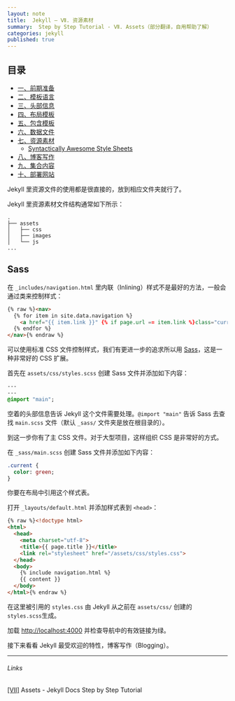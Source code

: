 ```yaml
---
layout: note
title:  Jekyll — Ⅶ. 资源素材
summary:  Step by Step Tutorial - Ⅶ. Assets（部分翻译，自用帮助了解）
categories: jekyll
published: true
---
```


## 目录

- [一、前期准备 ](./01st-Setup.html)
- [二、模板语言 ](./02nd-Liquid.html)
- [三、头部信息 ](./03rd-Front-Matter.html)
- [四、布局模板 ](./04th-Layouts.html)
- [五、包含模板 ](./05th-Includes.html)
- [六、数据文件 ](./06th-Data-Files.html)
- [七、资源素材 ](./07th-Assets.html)
	- [Syntactically Awesome Style Sheets](#sass)
- [八、博客写作 ](./08th-Blogging.html)
- [九、集合内容 ](./09th-Collections.html)
- [十、部署网站 ](./10th-Deployment.html)

Jekyll 里资源文件的使用都是很直接的，放到相应文件夹就行了。

Jekyll 里资源素材文件结构通常如下所示：
```
.
├── assets
│   ├── css
│   ├── images
│   └── js
...
```

## Sass
在 `_includes/navigation.html` 里内联（Inlining）样式不是最好的方法，一般会通过类来控制样式：
```html
{% raw %}<nav>
  {% for item in site.data.navigation %}
    <a href="{{ item.link }}" {% if page.url == item.link %}class="current"{% endif %}>{{ item.name }}</a>
  {% endfor %}
</nav>{% endraw %}
```

可以使用标准 CSS 文件控制样式，我们有更进一步的追求所以用  [Sass](https://sass-lang.com/)，这是一种非常好的 CSS 扩展。

首先在 `assets/css/styles.scss` 创建 Sass 文件并添加如下内容：
```sass
---
---
@import "main";
```

空着的头部信息告诉 Jekyll 这个文件需要处理。`@import "main"` 告诉 Sass 去查找 `main.scss` 文件（默认 `_sass/` 文件夹是放在根目录的）。

到这一步你有了主 CSS 文件。对于大型项目，这样组织 CSS 是非常好的方式。

在 `_sass/main.scss` 创建 Sass 文件并添加如下内容：
```sass
.current {
  color: green;
}
```

你要在布局中引用这个样式表。

打开 `_layouts/default.html` 并添加样式表到 `<head>`：
```html
{% raw %}<!doctype html>
<html>
  <head>
    <meta charset="utf-8">
    <title>{{ page.title }}</title>
    <link rel="stylesheet" href="/assets/css/styles.css">
  </head>
  <body>
    {% include navigation.html %}
    {{ content }}
  </body>
</html>{% endraw %}
```

在这里被引用的 `styles.css` 由 Jekyll 从之前在 `assets/css/` 创建的 `styles.scss`生成。

加载 [http://localhost:4000](http://localhost:4000/) 并检查导航中的有效链接为绿。

接下来看看 Jekyll 最受欢迎的特性，博客写作（Blogging）。

---
###### Links
[[Ⅶ]](https://jekyllrb.com/docs/step-by-step/07-assets/) Assets - Jekyll Docs Step by Step Tutorial

